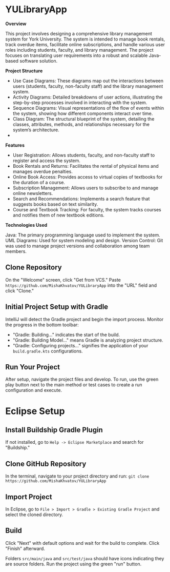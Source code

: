 # YULibraryApp

**Overview**

This project involves designing a comprehensive library management system for York University. The system is intended to manage book rentals, track overdue items, facilitate online subscriptions, and handle various user roles including students, faculty, and library management. The project focuses on translating user requirements into a robust and scalable Java-based software solution.

**Project Structure**
- Use Case Diagrams: These diagrams map out the interactions between users (students, faculty, non-faculty staff) and the library management system.
- Activity Diagrams: Detailed breakdowns of user actions, illustrating the step-by-step processes involved in interacting with the system.
- Sequence Diagrams: Visual representations of the flow of events within the system, showing how different components interact over time.
- Class Diagram: The structural blueprint of the system, detailing the classes, attributes, methods, and relationships necessary for the system’s architecture.
- 
**Features**
- User Registration: Allows students, faculty, and non-faculty staff to register and access the system.
- Book Rentals and Returns: Facilitates the rental of physical items and manages overdue penalties.
- Online Book Access: Provides access to virtual copies of textbooks for the duration of a course.
- Subscription Management: Allows users to subscribe to and manage online newsletters.
- Search and Recommendations: Implements a search feature that suggests books based on text similarity.
- Course and Textbook Tracking: For faculty, the system tracks courses and notifies them of new textbook editions.

**Technologies Used**

Java: The primary programming language used to implement the system.
UML Diagrams: Used for system modeling and design.
Version Control: Git was used to manage project versions and collaboration among team members.

## Clone Repository

On the "Welcome" screen, click "Get from VCS." Paste `https://github.com/MishaKhvatov/YULibraryApp` into the "URL" field
and click "Clone."

## Initial Project Setup with Gradle

IntelliJ will detect the Gradle project and begin the import process. Monitor the progress in the bottom toolbar:

- "Gradle: Building..." indicates the start of the build.
- "Gradle: Building Model..." means Gradle is analyzing project structure.
- "Gradle: Configuring projects..." signifies the application of your `build.gradle.kts` configurations.

## Run Your Project

After setup, navigate the project files and develop. To run, use the green play button next to the main method or test
cases to create a run configuration and execute.

# Eclipse Setup

## Install Buildship Gradle Plugin

If not installed, go to `Help -> Eclipse Marketplace` and search for "Buildship."

## Clone GitHub Repository

In the terminal, navigate to your project directory and run:
`git clone https://github.com/MishaKhvatov/YULibraryApp`

## Import Project

In Eclipse, go to `File > Import > Gradle > Existing Gradle Project` and select the cloned directory.

## Build

Click "Next" with default options and wait for the build to complete. Click "Finish" afterward.

Folders `src/main/java` and `src/test/java` should have icons indicating they are source folders. Run the project using
the green "run" button.
